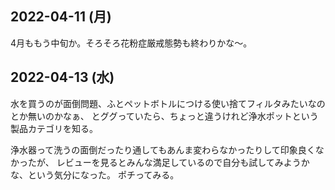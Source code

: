 ## 2022-04-11 (月)

4月ももう中旬か。そろそろ花粉症厳戒態勢も終わりかな〜。

## 2022-04-13 (水)

水を買うのが面倒問題、ふとペットボトルにつける使い捨てフィルタみたいなのとか無いのかなぁ、
とググっていたら、ちょっと違うけれど浄水ポットという製品カテゴリを知る。

浄水器って洗うの面倒だったり通してもあんま変わらなかったりして印象良くなかったが、
レビューを見るとみんな満足しているので自分も試してみようかな、という気分になった。
ポチってみる。
